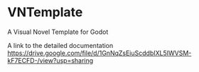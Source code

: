 # VNTemplate
A Visual Novel Template for Godot

A link to the detailed documentation
https://drive.google.com/file/d/1GnNqZsEiuScddbIXL5IWVSM-kF7ECFD-/view?usp=sharing